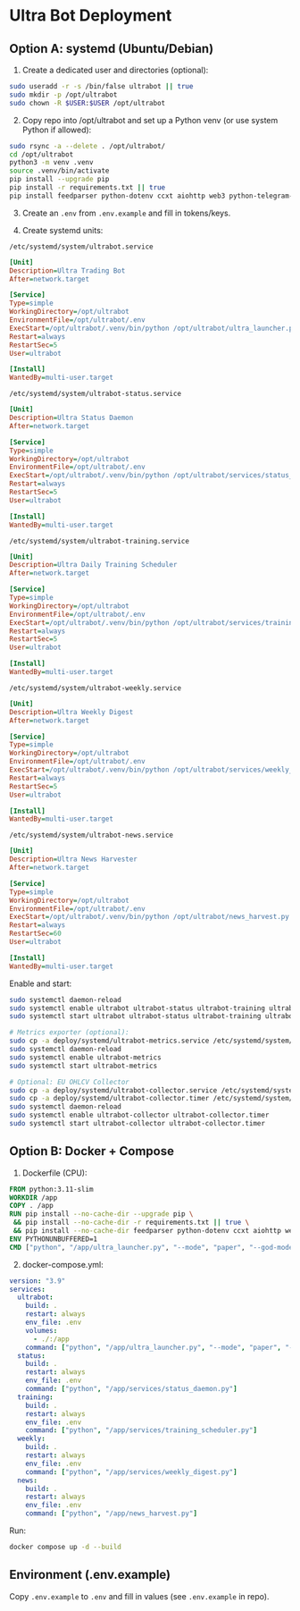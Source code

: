 # Ultra Bot Deployment

## Option A: systemd (Ubuntu/Debian)

1) Create a dedicated user and directories (optional):

```bash
sudo useradd -r -s /bin/false ultrabot || true
sudo mkdir -p /opt/ultrabot
sudo chown -R $USER:$USER /opt/ultrabot
```

2) Copy repo into /opt/ultrabot and set up a Python venv (or use system Python if allowed):

```bash
sudo rsync -a --delete . /opt/ultrabot/
cd /opt/ultrabot
python3 -m venv .venv
source .venv/bin/activate
pip install --upgrade pip
pip install -r requirements.txt || true
pip install feedparser python-dotenv ccxt aiohttp web3 python-telegram-bot matplotlib scikit-learn nltk vaderSentiment || true
```

3) Create an `.env` from `.env.example` and fill in tokens/keys.

4) Create systemd units:

`/etc/systemd/system/ultrabot.service`
```ini
[Unit]
Description=Ultra Trading Bot
After=network.target

[Service]
Type=simple
WorkingDirectory=/opt/ultrabot
EnvironmentFile=/opt/ultrabot/.env
ExecStart=/opt/ultrabot/.venv/bin/python /opt/ultrabot/ultra_launcher.py --mode paper --god-mode --moon-spotter --evolution --forex --telegram --telegram-token ${TELEGRAM_BOT_TOKEN} --telegram-channel ${TELEGRAM_CHAT_ID}
Restart=always
RestartSec=5
User=ultrabot

[Install]
WantedBy=multi-user.target
```

`/etc/systemd/system/ultrabot-status.service`
```ini
[Unit]
Description=Ultra Status Daemon
After=network.target

[Service]
Type=simple
WorkingDirectory=/opt/ultrabot
EnvironmentFile=/opt/ultrabot/.env
ExecStart=/opt/ultrabot/.venv/bin/python /opt/ultrabot/services/status_daemon.py
Restart=always
RestartSec=5
User=ultrabot

[Install]
WantedBy=multi-user.target
```

`/etc/systemd/system/ultrabot-training.service`
```ini
[Unit]
Description=Ultra Daily Training Scheduler
After=network.target

[Service]
Type=simple
WorkingDirectory=/opt/ultrabot
EnvironmentFile=/opt/ultrabot/.env
ExecStart=/opt/ultrabot/.venv/bin/python /opt/ultrabot/services/training_scheduler.py
Restart=always
RestartSec=5
User=ultrabot

[Install]
WantedBy=multi-user.target
```

`/etc/systemd/system/ultrabot-weekly.service`
```ini
[Unit]
Description=Ultra Weekly Digest
After=network.target

[Service]
Type=simple
WorkingDirectory=/opt/ultrabot
EnvironmentFile=/opt/ultrabot/.env
ExecStart=/opt/ultrabot/.venv/bin/python /opt/ultrabot/services/weekly_digest.py
Restart=always
RestartSec=5
User=ultrabot

[Install]
WantedBy=multi-user.target
```

`/etc/systemd/system/ultrabot-news.service`
```ini
[Unit]
Description=Ultra News Harvester
After=network.target

[Service]
Type=simple
WorkingDirectory=/opt/ultrabot
EnvironmentFile=/opt/ultrabot/.env
ExecStart=/opt/ultrabot/.venv/bin/python /opt/ultrabot/news_harvest.py
Restart=always
RestartSec=60
User=ultrabot

[Install]
WantedBy=multi-user.target
```

Enable and start:

```bash
sudo systemctl daemon-reload
sudo systemctl enable ultrabot ultrabot-status ultrabot-training ultrabot-weekly ultrabot-news
sudo systemctl start ultrabot ultrabot-status ultrabot-training ultrabot-weekly ultrabot-news

# Metrics exporter (optional):
sudo cp -a deploy/systemd/ultrabot-metrics.service /etc/systemd/system/
sudo systemctl daemon-reload
sudo systemctl enable ultrabot-metrics
sudo systemctl start ultrabot-metrics

# Optional: EU OHLCV Collector
sudo cp -a deploy/systemd/ultrabot-collector.service /etc/systemd/system/
sudo cp -a deploy/systemd/ultrabot-collector.timer /etc/systemd/system/
sudo systemctl daemon-reload
sudo systemctl enable ultrabot-collector ultrabot-collector.timer
sudo systemctl start ultrabot-collector ultrabot-collector.timer
```

## Option B: Docker + Compose

1) Dockerfile (CPU):

```dockerfile
FROM python:3.11-slim
WORKDIR /app
COPY . /app
RUN pip install --no-cache-dir --upgrade pip \
 && pip install --no-cache-dir -r requirements.txt || true \
 && pip install --no-cache-dir feedparser python-dotenv ccxt aiohttp web3 python-telegram-bot matplotlib scikit-learn nltk vaderSentiment || true
ENV PYTHONUNBUFFERED=1
CMD ["python", "/app/ultra_launcher.py", "--mode", "paper", "--god-mode", "--moon-spotter", "--evolution", "--forex", "--telegram", "--telegram-token", "${TELEGRAM_BOT_TOKEN}", "--telegram-channel", "${TELEGRAM_CHAT_ID}"]
```

2) docker-compose.yml:

```yaml
version: "3.9"
services:
  ultrabot:
    build: .
    restart: always
    env_file: .env
    volumes:
      - ./:/app
    command: ["python", "/app/ultra_launcher.py", "--mode", "paper", "--god-mode", "--moon-spotter", "--evolution", "--forex", "--telegram", "--telegram-token", "${TELEGRAM_BOT_TOKEN}", "--telegram-channel", "${TELEGRAM_CHAT_ID}"]
  status:
    build: .
    restart: always
    env_file: .env
    command: ["python", "/app/services/status_daemon.py"]
  training:
    build: .
    restart: always
    env_file: .env
    command: ["python", "/app/services/training_scheduler.py"]
  weekly:
    build: .
    restart: always
    env_file: .env
    command: ["python", "/app/services/weekly_digest.py"]
  news:
    build: .
    restart: always
    env_file: .env
    command: ["python", "/app/news_harvest.py"]
```

Run:
```bash
docker compose up -d --build
```

## Environment (.env.example)

Copy `.env.example` to `.env` and fill in values (see `.env.example` in repo).